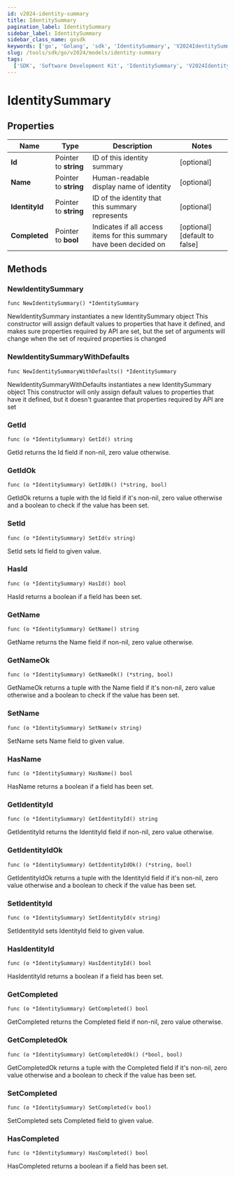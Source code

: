 ```yaml
---
id: v2024-identity-summary
title: IdentitySummary
pagination_label: IdentitySummary
sidebar_label: IdentitySummary
sidebar_class_name: gosdk
keywords: ['go', 'Golang', 'sdk', 'IdentitySummary', 'V2024IdentitySummary']
slug: /tools/sdk/go/v2024/models/identity-summary
tags:
  ['SDK', 'Software Development Kit', 'IdentitySummary', 'V2024IdentitySummary']
---
```


# IdentitySummary

## Properties

| Name | Type | Description | Notes |
| --- | --- | --- | --- |
| **Id** | Pointer to **string** | ID of this identity summary | [optional] |
| **Name** | Pointer to **string** | Human-readable display name of identity | [optional] |
| **IdentityId** | Pointer to **string** | ID of the identity that this summary represents | [optional] |
| **Completed** | Pointer to **bool** | Indicates if all access items for this summary have been decided on | [optional] [default to false] |

## Methods

### NewIdentitySummary

`func NewIdentitySummary() *IdentitySummary`

NewIdentitySummary instantiates a new IdentitySummary object This constructor will assign default values to properties that have it defined, and makes sure properties required by API are set, but the set of arguments will change when the set of required properties is changed

### NewIdentitySummaryWithDefaults

`func NewIdentitySummaryWithDefaults() *IdentitySummary`

NewIdentitySummaryWithDefaults instantiates a new IdentitySummary object This constructor will only assign default values to properties that have it defined, but it doesn't guarantee that properties required by API are set

### GetId

`func (o *IdentitySummary) GetId() string`

GetId returns the Id field if non-nil, zero value otherwise.

### GetIdOk

`func (o *IdentitySummary) GetIdOk() (*string, bool)`

GetIdOk returns a tuple with the Id field if it's non-nil, zero value otherwise and a boolean to check if the value has been set.

### SetId

`func (o *IdentitySummary) SetId(v string)`

SetId sets Id field to given value.

### HasId

`func (o *IdentitySummary) HasId() bool`

HasId returns a boolean if a field has been set.

### GetName

`func (o *IdentitySummary) GetName() string`

GetName returns the Name field if non-nil, zero value otherwise.

### GetNameOk

`func (o *IdentitySummary) GetNameOk() (*string, bool)`

GetNameOk returns a tuple with the Name field if it's non-nil, zero value otherwise and a boolean to check if the value has been set.

### SetName

`func (o *IdentitySummary) SetName(v string)`

SetName sets Name field to given value.

### HasName

`func (o *IdentitySummary) HasName() bool`

HasName returns a boolean if a field has been set.

### GetIdentityId

`func (o *IdentitySummary) GetIdentityId() string`

GetIdentityId returns the IdentityId field if non-nil, zero value otherwise.

### GetIdentityIdOk

`func (o *IdentitySummary) GetIdentityIdOk() (*string, bool)`

GetIdentityIdOk returns a tuple with the IdentityId field if it's non-nil, zero value otherwise and a boolean to check if the value has been set.

### SetIdentityId

`func (o *IdentitySummary) SetIdentityId(v string)`

SetIdentityId sets IdentityId field to given value.

### HasIdentityId

`func (o *IdentitySummary) HasIdentityId() bool`

HasIdentityId returns a boolean if a field has been set.

### GetCompleted

`func (o *IdentitySummary) GetCompleted() bool`

GetCompleted returns the Completed field if non-nil, zero value otherwise.

### GetCompletedOk

`func (o *IdentitySummary) GetCompletedOk() (*bool, bool)`

GetCompletedOk returns a tuple with the Completed field if it's non-nil, zero value otherwise and a boolean to check if the value has been set.

### SetCompleted

`func (o *IdentitySummary) SetCompleted(v bool)`

SetCompleted sets Completed field to given value.

### HasCompleted

`func (o *IdentitySummary) HasCompleted() bool`

HasCompleted returns a boolean if a field has been set.
